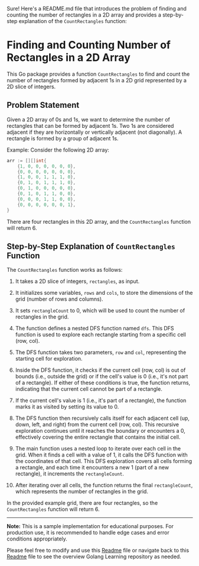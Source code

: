 Sure! Here's a README.md file that introduces the problem of finding and counting the number of rectangles in a 2D array and provides a step-by-step explanation of the `CountRectangles` function:

# Finding and Counting Number of Rectangles in a 2D Array

This Go package provides a function `CountRectangles` to find and count the number of rectangles formed by adjacent 1s in a 2D grid represented by a 2D slice of integers.

## Problem Statement

Given a 2D array of 0s and 1s, we want to determine the number of rectangles that can be formed by adjacent 1s. Two 1s are considered adjacent if they are horizontally or vertically adjacent (not diagonally). A rectangle is formed by a group of adjacent 1s.

Example:
Consider the following 2D array:

```go
arr := [][]int{
    {1, 0, 0, 0, 0, 0, 0},
    {0, 0, 0, 0, 0, 0, 0},
    {1, 0, 0, 1, 1, 1, 0},
    {0, 1, 0, 1, 1, 1, 0},
    {0, 1, 0, 0, 0, 0, 0},
    {0, 1, 0, 1, 1, 0, 0},
    {0, 0, 0, 1, 1, 0, 0},
    {0, 0, 0, 0, 0, 0, 1},
}
```

There are four rectangles in this 2D array, and the `CountRectangles` function will return 6.

## Step-by-Step Explanation of `CountRectangles` Function

The `CountRectangles` function works as follows:

1. It takes a 2D slice of integers, `rectangles`, as input.

2. It initializes some variables, `rows` and `cols`, to store the dimensions of the grid (number of rows and columns).

3. It sets `rectangleCount` to 0, which will be used to count the number of rectangles in the grid.

4. The function defines a nested DFS function named `dfs`. This DFS function is used to explore each rectangle starting from a specific cell (row, col).

5. The DFS function takes two parameters, `row` and `col`, representing the starting cell for exploration.

6. Inside the DFS function, it checks if the current cell (row, col) is out of bounds (i.e., outside the grid) or if the cell's value is 0 (i.e., it's not part of a rectangle). If either of these conditions is true, the function returns, indicating that the current cell cannot be part of a rectangle.

7. If the current cell's value is 1 (i.e., it's part of a rectangle), the function marks it as visited by setting its value to 0.

8. The DFS function then recursively calls itself for each adjacent cell (up, down, left, and right) from the current cell (row, col). This recursive exploration continues until it reaches the boundary or encounters a 0, effectively covering the entire rectangle that contains the initial cell.

9. The main function uses a nested loop to iterate over each cell in the grid. When it finds a cell with a value of 1, it calls the DFS function with the coordinates of that cell. This DFS exploration covers all cells forming a rectangle, and each time it encounters a new 1 (part of a new rectangle), it increments the `rectangleCount`.

10. After iterating over all cells, the function returns the final `rectangleCount`, which represents the number of rectangles in the grid.

In the provided example grid, there are four rectangles, so the `CountRectangles` function will return 6.

---

**Note:** This is a sample implementation for educational purposes. For production use, it is recommended to handle edge cases and error conditions appropriately.

Please feel free to modify and use this [Readme](README.md) file or navigate back to this [Readme](../../README.md) file to see the overview Golang Learning repository as needed.

